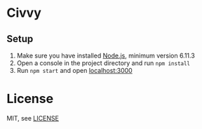 # Civvy

## Setup
1. Make sure you have installed [Node.js](nodejs.org), minimum version 6.11.3
2. Open a console in the project directory and run `npm install`
3. Run `npm start` and open [localhost:3000](http://localhost:3000)

# License
MIT, see [LICENSE](LICENSE.md)
